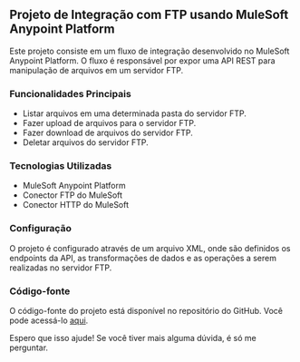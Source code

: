 ## Projeto de Integração com FTP usando MuleSoft Anypoint Platform

Este projeto consiste em um fluxo de integração desenvolvido no MuleSoft Anypoint Platform. O fluxo é responsável por expor uma API REST para manipulação de arquivos em um servidor FTP.

### Funcionalidades Principais

- Listar arquivos em uma determinada pasta do servidor FTP.
- Fazer upload de arquivos para o servidor FTP.
- Fazer download de arquivos do servidor FTP.
- Deletar arquivos do servidor FTP.

### Tecnologias Utilizadas

- MuleSoft Anypoint Platform
- Conector FTP do MuleSoft
- Conector HTTP do MuleSoft

### Configuração

O projeto é configurado através de um arquivo XML, onde são definidos os endpoints da API, as transformações de dados e as operações a serem realizadas no servidor FTP.

### Código-fonte

O código-fonte do projeto está disponível no repositório do GitHub. Você pode acessá-lo [aqui](https://github.com/LeonelDornelesPorto1360/file-storage-sapi/archive/refs/heads/main.zip).

Espero que isso ajude! Se você tiver mais alguma dúvida, é só me perguntar.